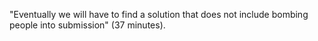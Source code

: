 "Eventually we will have to find a solution that does not include bombing people into submission" (37 minutes).
